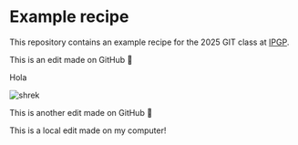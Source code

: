 # Example recipe

This repository contains an example recipe for the 2025 GIT class at [IPGP](https://www.ipgp.fr).

This is an edit made on GitHub 👾

Hola 

![shrek](https://media.tenor.com/mtiOW6O-k8YAAAAM/shrek-shrek-rizz.gif)

This is another edit made on GitHub 🍠

This is a local edit made on my computer!
